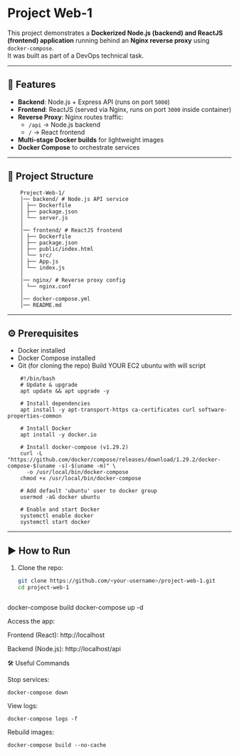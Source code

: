 # Project Web-1

This project demonstrates a **Dockerized Node.js (backend) and ReactJS (frontend) application** running behind an **Nginx reverse proxy** using `docker-compose`.  
It was built as part of a DevOps technical task.

---

## 🚀 Features
- **Backend**: Node.js + Express API (runs on port `5000`)
- **Frontend**: ReactJS (served via Nginx, runs on port `3000` inside container)
- **Reverse Proxy**: Nginx routes traffic:
  - `/api` → Node.js backend
  - `/` → React frontend
- **Multi-stage Docker builds** for lightweight images
- **Docker Compose** to orchestrate services

---

## 📂 Project Structure
        Project-Web-1/
        │── backend/ # Node.js API service
        │ ├── Dockerfile
        │ ├── package.json
        │ └── server.js
        │
        │── frontend/ # ReactJS frontend
        │ ├── Dockerfile
        │ ├── package.json
        │ ├── public/index.html
        │ └── src/
        │ ├── App.js
        │ └── index.js
        │
        │── nginx/ # Reverse proxy config
        │ └── nginx.conf
        │
        │── docker-compose.yml
        │── README.md



---

## ⚙️ Prerequisites
- Docker installed
- Docker Compose installed
- Git (for cloning the repo)
Build YOUR EC2 ubuntu with will script 

```
    #!/bin/bash
    # Update & upgrade
    apt update && apt upgrade -y
    
    # Install dependencies
    apt install -y apt-transport-https ca-certificates curl software-properties-common
    
    # Install Docker
    apt install -y docker.io
    
    # Install docker-compose (v1.29.2)
    curl -L "https://github.com/docker/compose/releases/download/1.29.2/docker-compose-$(uname -s)-$(uname -m)" \
      -o /usr/local/bin/docker-compose
    chmod +x /usr/local/bin/docker-compose
    
    # Add default 'ubuntu' user to docker group
    usermod -aG docker ubuntu
    
    # Enable and start Docker
    systemctl enable docker
    systemctl start docker
```
---

## ▶️ How to Run

1. Clone the repo:
   ```bash
   git clone https://github.com/<your-username>/project-web-1.git
   cd project-web-1



docker-compose build
docker-compose up -d



Access the app:

Frontend (React): http://localhost

Backend (Node.js): http://localhost/api


🛠️ Useful Commands

Stop services:
```
docker-compose down
```

View logs:
```
docker-compose logs -f
```

Rebuild images:
```
docker-compose build --no-cache

```



